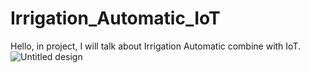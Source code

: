 # Irrigation_Automatic_IoT
Hello, in project, I will talk about Irrigation Automatic combine with IoT. 
![Untitled design](https://github.com/Honf103/Irrigation_Automatic_IoT/assets/171224647/07bd33b9-5470-42b2-aab3-d8948143d00b)
